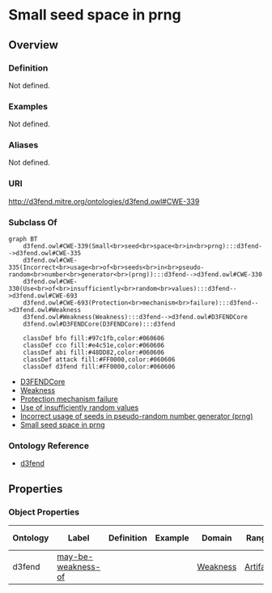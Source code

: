 # Small seed space in prng

## Overview

### Definition
Not defined.

### Examples
Not defined.

### Aliases
Not defined.

### URI
http://d3fend.mitre.org/ontologies/d3fend.owl#CWE-339

### Subclass Of
```mermaid
graph BT
    d3fend.owl#CWE-339(Small<br>seed<br>space<br>in<br>prng):::d3fend-->d3fend.owl#CWE-335
    d3fend.owl#CWE-335(Incorrect<br>usage<br>of<br>seeds<br>in<br>pseudo-random<br>number<br>generator<br>(prng)):::d3fend-->d3fend.owl#CWE-330
    d3fend.owl#CWE-330(Use<br>of<br>insufficiently<br>random<br>values):::d3fend-->d3fend.owl#CWE-693
    d3fend.owl#CWE-693(Protection<br>mechanism<br>failure):::d3fend-->d3fend.owl#Weakness
    d3fend.owl#Weakness(Weakness):::d3fend-->d3fend.owl#D3FENDCore
    d3fend.owl#D3FENDCore(D3FENDCore):::d3fend
    
    classDef bfo fill:#97c1fb,color:#060606
    classDef cco fill:#e4c51e,color:#060606
    classDef abi fill:#48DD82,color:#060606
    classDef attack fill:#FF0000,color:#060606
    classDef d3fend fill:#FF0000,color:#060606
```

- [D3FENDCore](/docs/ontology/reference/model/D3FENDCore/D3FENDCore.md)
- [Weakness](/docs/ontology/reference/model/D3FENDCore/Weakness/Weakness.md)
- [Protection mechanism failure](/docs/ontology/reference/model/D3FENDCore/Weakness/Protection%20mechanism%20failure/Protection%20mechanism%20failure.md)
- [Use of insufficiently random values](/docs/ontology/reference/model/D3FENDCore/Weakness/Protection%20mechanism%20failure/Use%20of%20insufficiently%20random%20values/Use%20of%20insufficiently%20random%20values.md)
- [Incorrect usage of seeds in pseudo-random number generator (prng)](/docs/ontology/reference/model/D3FENDCore/Weakness/Protection%20mechanism%20failure/Use%20of%20insufficiently%20random%20values/Incorrect%20usage%20of%20seeds%20in%20pseudo-random%20number%20generator%20%28prng%29/Incorrect%20usage%20of%20seeds%20in%20pseudo-random%20number%20generator%20%28prng%29.md)
- [Small seed space in prng](/docs/ontology/reference/model/D3FENDCore/Weakness/Protection%20mechanism%20failure/Use%20of%20insufficiently%20random%20values/Incorrect%20usage%20of%20seeds%20in%20pseudo-random%20number%20generator%20%28prng%29/Small%20seed%20space%20in%20prng/Small%20seed%20space%20in%20prng.md)


### Ontology Reference
- [d3fend](http://d3fend.mitre.org/ontologies/d3fend.owl#)

## Properties
### Object Properties
| Ontology | Label | Definition | Example | Domain | Range | Inverse Of |
|----------|-------|------------|---------|--------|-------|------------|
| d3fend | [may-be-weakness-of](http://d3fend.mitre.org/ontologies/d3fend.owl#may-be-weakness-of) |  |  | [Weakness](/docs/ontology/reference/model/D3FENDCore/Weakness/Weakness.md) | [Artifact](/docs/ontology/reference/model/D3FENDCore/Artifact/Artifact.md) | [may-have-weakness](http://d3fend.mitre.org/ontologies/d3fend.owl#may-have-weakness) |

